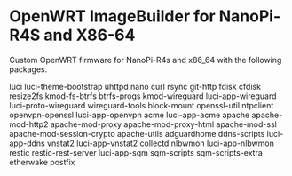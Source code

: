 # OpenWRT ImageBuilder for NanoPi-R4S and X86-64

Custom OpenWRT firmware for NanoPi-R4s and x86_64 with the following packages.

luci luci-theme-bootstrap uhttpd
nano curl rsync
git-http
fdisk cfdisk resize2fs
kmod-fs-btrfs btrfs-progs
kmod-wireguard luci-app-wireguard luci-proto-wireguard wireguard-tools
block-mount openssl-util ntpclient
openvpn-openssl luci-app-openvpn
acme luci-app-acme apache apache-mod-http2 apache-mod-proxy apache-mod-proxy-html apache-mod-ssl apache-mod-session-crypto apache-utils 
adguardhome
ddns-scripts luci-app-ddns
vnstat2 luci-app-vnstat2 collectd
nlbwmon luci-app-nlbwmon
restic restic-rest-server
luci-app-sqm sqm-scripts sqm-scripts-extra
etherwake postfix
